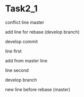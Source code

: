 # Task2_1

conflict line master

add line for rebase (develop branch)

develop commit

line first

add from master line


line second

develop branch

new line before rebase (master)